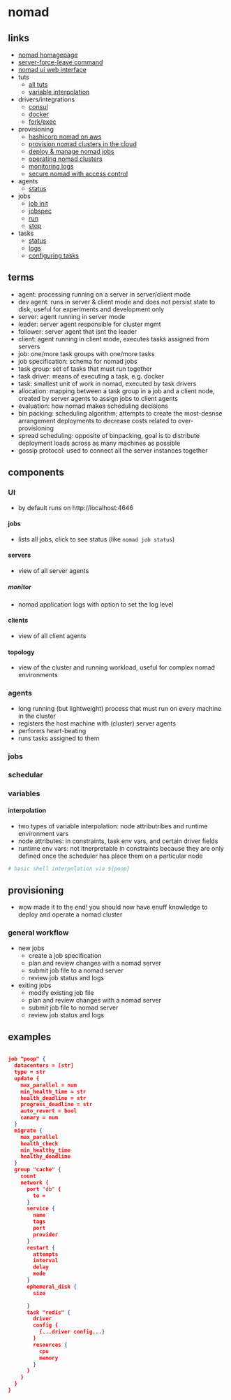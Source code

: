 # nomad

## links

- [nomad homagepage](https://www.nomadproject.io)
- [server-force-leave command](https://www.nomadproject.io/docs/commands/server-force-leave.html)
- [nomad ui web interface](https://developer.hashicorp.com/nomad/tutorials/get-started/get-started-ui)
- tuts
  - [all tuts](https://developer.hashicorp.com/nomad/tutorials)
  - [variable interpolation](https://developer.hashicorp.com/nomad/docs/runtime/interpolation)
- drivers/integrations
  - [consul](https://developer.hashicorp.com/nomad/docs/integrations/consul-integration)
  - [docker](https://developer.hashicorp.com/nomad/docs/drivers/docker)
  - [fork/exec](https://developer.hashicorp.com/nomad/docs/drivers/raw_exec)
- provisioning
  - [hashicorp nomad on aws](https://aws.amazon.com/quickstart/architecture/nomad/)
  - [provision nomad clusters in the cloud](https://github.com/hashicorp/nomad/tree/main/terraform)
  - [deploy & manage nomad jobs](https://developer.hashicorp.com/nomad/tutorials/manage-jobs)
  - [operating nomad clusters](https://developer.hashicorp.com/nomad/tutorials/manage-clusters)
  - [monitoring logs](https://developer.hashicorp.com/nomad/docs/commands/monitor)
  - [secure nomad with access control](https://developer.hashicorp.com/nomad/tutorials/access-control)
- agents
  - [status](https://developer.hashicorp.com/nomad/docs/commands/status)
- jobs
  - [job init](https://developer.hashicorp.com/nomad/docs/commands/job/init)
  - [jobspec](https://developer.hashicorp.com/nomad/docs/job-specification)
  - [run](https://developer.hashicorp.com/nomad/docs/commands/job/run)
  - [stop](https://developer.hashicorp.com/nomad/docs/commands/job/stop)
- tasks
  - [status](https://developer.hashicorp.com/nomad/docs/commands/alloc/status)
  - [logs](https://developer.hashicorp.com/nomad/docs/commands/alloc/logs)
  - [configuring tasks](https://developer.hashicorp.com/nomad/tutorials/manage-jobs/jobs-configuring)

## terms

- agent: processing running on a server in server/client mode
- dev agent: runs in server & client mode and does not persist state to disk, useful for experiments and development only
- server: agent running in server mode
- leader: server agent responsible for cluster mgmt
- follower: server agent that isnt the leader
- client: agent running in client mode, executes tasks assigned from servers
- job: one/more task groups with one/more tasks
- job specification: schema for nomad jobs
- task group: set of tasks that must run together
- task driver: means of executing a task, e.g. docker
- task: smallest unit of work in nomad, executed by task drivers
- allocation: mapping between a task group in a job and a client node, created by server agents to assign jobs to client agents
- evaluation: how nomad makes scheduling decisions
- bin packing: scheduling algorithm; attempts to create the most-desnse arrangement deployments to decrease costs related to over-provisioning
- spread scheduling: opposite of binpacking, goal is to distribute deployment loads across as many machines as possible
- gossip protocol: used to connect all the server instances together

## components

### UI

- by default runs on http://localhost:4646

#### jobs

- lists all jobs, click to see status (like `nomad job status`)

#### servers

- view of all server agents

##### monitor

- nomad application logs with option to set the log level

#### clients

- view of all client agents

#### topology

- view of the cluster and running workload, useful for complex nomad environments

### agents

- long running (but lightweight) process that must run on every machine in the cluster
- registers the host machine with (cluster) server agents
- performs heart-beating
- runs tasks assigned to them

### jobs

### schedular

### variables

#### interpolation

- two types of variable interpolation: node attributribes and runtime environment vars
- node attributes: in constraints, task env vars, and certain driver fields
- runtime env vars: not itnerpretable in constraints because they are only defined once the scheduler has place them on a particular node

```sh
# basic shell interpolation via ${poop}

```

## provisioning

- wow made it to the end! you should now have enuff knowledge to deploy and operate a nomad cluster

### general workflow

- new jobs
  - create a job specification
  - plan and review changes with a nomad server
  - submit job file to a nomad server
  - review job status and logs
- exiting jobs
  - modify existing job file
  - plan and review changes with a nomad server
  - submit job file to nomad server
  - review job status and logs

## examples

```json

job "poop" {
  datacenters = [str]
  type = str
  update {
    max_parallel = num
    min_health_time = str
    health_deadline = str
    progress_deadline = str
    auto_revert = bool
    canary = num
  }
  migrate {
    max_parallel
    health_check
    min_healthy_time
    healthy_deadline
  }
  group "cache" {
    count
    network {
      port "db" {
        to =
      }
      service {
        name
        tags
        port
        provider
      }
      restart {
        attempts
        interval
        delay
        mode
      }
      ephemeral_disk {
        size

      }
      task "redis" {
        driver
        config {
          {...driver config...}
        }
        resources {
          cpu
          memory
        }
      }
    }
  }
}
```
